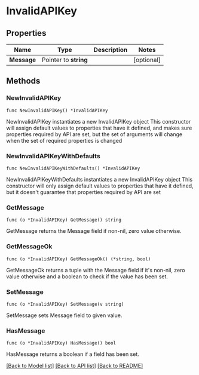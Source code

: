 # InvalidAPIKey

## Properties

Name | Type | Description | Notes
------------ | ------------- | ------------- | -------------
**Message** | Pointer to **string** |  | [optional] 

## Methods

### NewInvalidAPIKey

`func NewInvalidAPIKey() *InvalidAPIKey`

NewInvalidAPIKey instantiates a new InvalidAPIKey object
This constructor will assign default values to properties that have it defined,
and makes sure properties required by API are set, but the set of arguments
will change when the set of required properties is changed

### NewInvalidAPIKeyWithDefaults

`func NewInvalidAPIKeyWithDefaults() *InvalidAPIKey`

NewInvalidAPIKeyWithDefaults instantiates a new InvalidAPIKey object
This constructor will only assign default values to properties that have it defined,
but it doesn't guarantee that properties required by API are set

### GetMessage

`func (o *InvalidAPIKey) GetMessage() string`

GetMessage returns the Message field if non-nil, zero value otherwise.

### GetMessageOk

`func (o *InvalidAPIKey) GetMessageOk() (*string, bool)`

GetMessageOk returns a tuple with the Message field if it's non-nil, zero value otherwise
and a boolean to check if the value has been set.

### SetMessage

`func (o *InvalidAPIKey) SetMessage(v string)`

SetMessage sets Message field to given value.

### HasMessage

`func (o *InvalidAPIKey) HasMessage() bool`

HasMessage returns a boolean if a field has been set.


[[Back to Model list]](../README.md#documentation-for-models) [[Back to API list]](../README.md#documentation-for-api-endpoints) [[Back to README]](../README.md)


